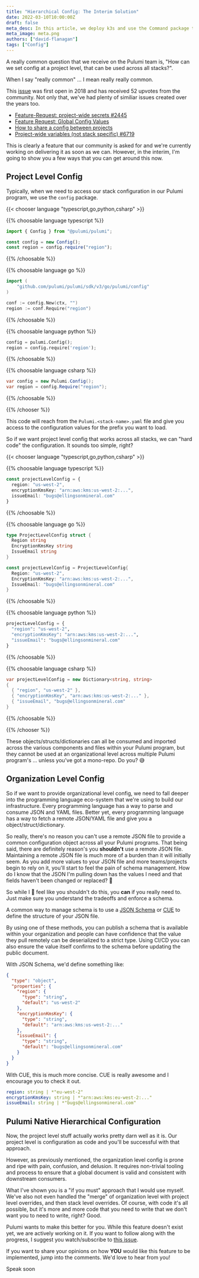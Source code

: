 ```yaml
---
title: "Hierarchical Config: The Interim Solution"
date: 2022-03-10T10:00:00Z
draft: false
meta_desc: In this article, we deploy k3s and use the Command package to retrieve our kubeconfig from the virtual-machine and create a Kubernetes provider
meta_image: meta.png
authors: ["david-flanagan"]
tags: ["Config"]
---
```


A really common question that we receive on the Pulumi team is, "How can we set config at a project level, that can be used across all stacks?".

When I say "really common" ... I mean really really common.

This [issue](https://github.com/pulumi/pulumi/issues/2307) was first open in 2018 and has received 52 upvotes from the community. Not only that, we've had plenty of similiar issues created over the years too.

- [Feature-Request: project-wide secrets #2445](https://github.com/pulumi/pulumi/issues/2445)
- [Feature Request: Global Config Values](https://github.com/pulumi/pulumi-aws/issues/1052)
- [How to share a config between projects](https://github.com/pulumi/pulumi/issues/5473)
- [Project-wide variables (not stack specific) #6719](https://github.com/pulumi/pulumi/issues/6719)

This is clearly a feature that our community is asked for and we're currently working on delivering it as soon as we can. However, in the interim, I'm going to show you a few ways that you can get around this now.

## Project Level Config

Typically, when we need to access our stack configuration in our Pulumi program, we use the `config` package.

{{< chooser language "typescript,go,python,csharp" >}}

{{% choosable language typescript %}}

```typescript
import { Config } from "@pulumi/pulumi";

const config = new Config();
const region = config.require("region");
```

{{% /choosable %}}

{{% choosable language go %}}

```go
import (
    "github.com/pulumi/pulumi/sdk/v3/go/pulumi/config"
)

conf := config.New(ctx, "")
region := conf.Require("region")
```

{{% /choosable %}}

{{% choosable language python %}}

```python
config = pulumi.Config();
region = config.require('region');
```

{{% /choosable %}}

{{% choosable language csharp %}}

```csharp
var config = new Pulumi.Config();
var region = config.Require("region");
```

{{% /choosable %}}

{{% /chooser %}}

This code will reach from the `Pulumi.<stack-name>.yaml` file and give you access to the configuration values for the prefix you want to load.

So if we want project level config that works across all stacks, we can "hard code" the configuration. It sounds too simple, right?

{{< chooser language "typescript,go,python,csharp" >}}

{{% choosable language typescript %}}

```typescript
const projectLevelConfig = {
  region: "us-west-2",
  encryptionKmsKey: "arn:aws:kms:us-west-2:...",
  issueEmail: "bugs@ellingsonmineral.com"
}
```

{{% /choosable %}}

{{% choosable language go %}}

```go
type ProjectLevelConfig struct {
  Region string
  EncryptionKmsKey string
  IssueEmail string
}

const projectLevelConfig = ProjectLevelConfig{
  Region: "us-west-2",
  EncryptionKmsKey: "arn:aws:kms:us-west-2:...",
  IssueEmail: "bugs@ellingsonmineral.com"
}
```

{{% /choosable %}}

{{% choosable language python %}}

```python
projectLevelConfig = {
  "region": "us-west-2",
  "encryptionKmsKey": "arn:aws:kms:us-west-2:...",
  "issueEmail": "bugs@ellingsonmineral.com"
}
```

{{% /choosable %}}

{{% choosable language csharp %}}

```csharp
var projectLevelConfig = new Dictionary<string, string>
{
  { "region", "us-west-2" },
  { "encryptionKmsKey", "arn:aws:kms:us-west-2:..." },
  { "issueEmail", "bugs@ellingsonmineral.com"
}
```

{{% /choosable %}}

{{% /chooser %}}

These objects/structs/dictionaries can all be consumed and imported across the various components and files within your Pulumi program, but they cannot be used at an organizational level across multiple Pulumi program's ... unless you've got a mono-repo. Do you? 😅

## Organization Level Config

So if we want to provide organizational level config, we need to fall deeper into the programming language eco-system that we're using to build our infrastructure. Every programming language has a way to parse and consume JSON and YAML files. Better yet, every programming language has a way to fetch a remote JSON/YAML file and give you a object/struct/dictionary.

So really, there's no reason you can't use a remote JSON file to provide a common configuration object across all your Pulumi programs. That being said, there are definitely reason's you **shouldn't** use a remote JSON file. Maintaining a remote JSON file is much more of a burden than it will initially seem. As you add more values to your JSON file and more teams/projects begin to rely on it, you'll start to feel the pain of schema management. How do I know that the JSON I'm pulling down has the values I need and that fields haven't been changed or replaced? 😬

So while I 💯 feel like you shouldn't do this, you __can__ if you really need to. Just make sure you understand the tradeoffs and enforce a schema.

A common way to manage schema is to use a [JSON Schema](https://json-schema.org/) or [CUE](https://cuelang.org) to define the structure of your JSON file.

By using one of these methods, you can publish a schema that is available within your organization and people can have confidence that the value they pull remotely can be deserialized to a strict type. Using CI/CD you can also ensure the value itself confirms to the schema before updating the public document.

With JSON Schema, we'd define something like:

```json
{
  "type": "object",
  "properties": {
    "region": {
      "type": "string",
      "default": "us-west-2"
    },
    "encryptionKmsKey": {
      "type": "string",
      "default": "arn:aws:kms:us-west-2:..."
    },
    "issueEmail": {
      "type": "string",
      "default": "bugs@ellingsonmineral.com"
    }
  }
}
```

With CUE, this is much more concise. CUE is really awesome and I encourage you to check it out.

```yaml
region: string | *"eu-west-2"
encryptionKmsKey: string | *"arn:aws:kms:eu-west-2:..."
issueEmail: string | *"bugs@ellingsonmineral.com"
```


## Pulumi Native Hierarchical Configuration

Now, the project level stuff actually works pretty darn well as it is. Our project level is configuration as code and you'll be successful with that approach.

However, as previously mentioned, the organization level config is prone and ripe with pain, confusion, and delusion. It requires non-trivial tooling and process to ensure that a global document is valid and consistent with downstream consumers.

What I've shown you is a "if you must" approach that I would use myself. We've also not even handled the "merge" of organization level with project level overrides, and then stack level overrides. Of course, with code it's all possible, but it's more and more code that you need to write that we don't want you to need to write, right? Good.

Pulumi wants to make this better for you. While this feature doesn't exist yet, we are actively working on it. If you want to follow along with the progress, I suggest you watch/subscribe to [this issue](https://github.com/pulumi/pulumi/issues/2307).

If you want to share your opinions on how **YOU** would like this feature to be implemented, jump into the comments. We'd love to hear from you!

Speak soon
